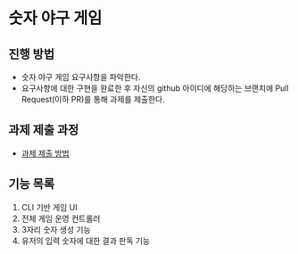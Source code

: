 # 숫자 야구 게임

## 진행 방법

* 숫자 야구 게임 요구사항을 파악한다.
* 요구사항에 대한 구현을 완료한 후 자신의 github 아이디에 해당하는 브랜치에 Pull Request(이하 PR)를 통해 과제를 제출한다.

## 과제 제출 과정

* [과제 제출 방법](https://github.com/next-step/nextstep-docs/tree/master/precourse)

## 기능 목록

1. CLI 기반 게임 UI
2. 전체 게임 운영 컨트롤러
3. 3자리 숫자 생성 기능
4. 유저의 입력 숫자에 대한 결과 판독 기능
